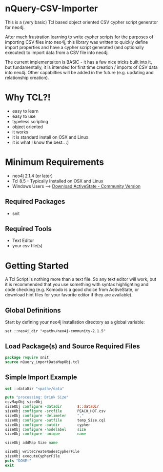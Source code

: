 nQuery-CSV-Importer
===================

This is a (very basic) Tcl based object oriented CSV cypher script generator for neo4j.

After much frustration learning to write cypher scripts for the purposes of importing CSV files into neo4j, this library was written to quickly define import properties and have a cypher script generated (and optionally executed) to import data from a CSV file into neo4j.

The current implementaiton is BASIC - it has a few nice tricks built into it, but fundamentally, it is intended for first time creation / imports of CSV data into neo4j.  Other capabilties will be added in the future (e.g. updating and relationship creation).

# Why TCL?!

- easy to learn
- easy to use
- typeless scripting
- object oriented
- it works
- it is standard install on OSX and Linux
- it is what I know the best.. :)

# Minimum Requirements
- neo4j 2.1.4 (or later)
- Tcl 8.5 - Typically Installed on OSX and Linux
- Windows Users --> [Download ActiveState - Community Version](http://www.activestate.com/activetcl/downloads)

## Required Packages
- snit

## Required Tools
- Text Editor
- your csv file(s)

# Getting Started
A Tcl Script is nothing more than a text file.  So any text editor will work, but it is recommended that you use something with syntax highlighting and code checking (e.g. Komodo is a good choice from ActiveState, or download hint files for your favorite editor if they are available).

## Global Definitions
Start by defining your neo4j installation directory as a global variable:

`set ::neo4j_dir "<path>/neo4j-community-2.1.5"`

## Load Package(s) and Source Required Files
```Tcl
package require snit
source nQuery_importDataMapObj.tcl
```

## Simple Import Example
```Tcl
set ::dataDir "<path>/data"

puts "processing: Drink Size"
csvMapObj sizeObj
sizeObj configure -datadir       $::dataDir
sizeObj configure -srcfile       PEACH_HOT.csv
sizeObj configure -delimeter     ","
sizeObj configure -outfile       temp_Size.cql
sizeObj configure -outdir        cypher
sizeObj configure -nodelabel     size
sizeObj configure -unique        name

sizeObj addMap Size name

sizeObj writeCreateNodesCypherFile
sizeObj executeCypherFile
puts "DONE!"
exit
```




